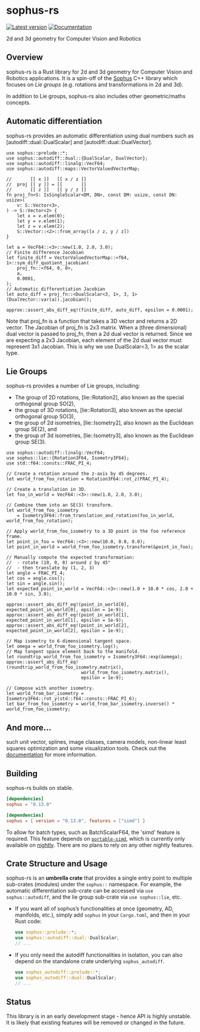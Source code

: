 # sophus-rs

[![Latest version](https://img.shields.io/crates/v/sophus.svg)](https://crates.io/crates/sophus)
[![Documentation](https://docs.rs/strasdat/badge.svg)](https://docs.rs/sophus)

2d and 3d geometry for Computer Vision and Robotics

## Overview

sophus-rs is a Rust library for 2d and 3d geometry for Computer Vision and Robotics applications.
It is a spin-off of the [Sophus](https://github.com/strasdat/Sophus) C++ library which
focuses on *Lie groups* (e.g. rotations and transformations in 2d and 3d).

In addition to Lie groups, sophus-rs also includes other geometric/maths concepts.

## Automatic differentiation

sophus-rs provides an automatic differentiation using dual numbers such as
[autodiff::dual::DualScalar] and [autodiff::dual::DualVector].

```
use sophus::prelude::*;
use sophus::autodiff::dual::{DualScalar, DualVector};
use sophus::autodiff::linalg::VecF64;
use sophus::autodiff::maps::VectorValuedVectorMap;

//       [[ x ]]   [[ x / z ]]
//  proj [[ y ]] = [[       ]]
//       [[ z ]]   [[ y / z ]]
fn proj_fn<S: IsSingleScalar<DM, DN>, const DM: usize, const DN: usize>(
    v: S::Vector<3>,
) -> S::Vector<2> {
    let x = v.elem(0);
    let y = v.elem(1);
    let z = v.elem(2);
    S::Vector::<2>::from_array([x / z, y / z])
}

let a = VecF64::<3>::new(1.0, 2.0, 3.0);
// Finite difference Jacobian
let finite_diff = VectorValuedVectorMap::<f64, 1>::sym_diff_quotient_jacobian(
    proj_fn::<f64, 0, 0>,
    a,
    0.0001,
);
// Automatic differentiation Jacobian
let auto_diff = proj_fn::<DualScalar<3, 1>, 3, 1>(DualVector::var(a)).jacobian();

approx::assert_abs_diff_eq!(finite_diff, auto_diff, epsilon = 0.0001);
```

Note that proj_fn is a function that takes a 3D vector and returns a 2D vector. The Jacobian of
proj_fn is 2x3 matrix. When a (three dimensional) dual vector is passed to proj_fn, then
a 2d dual vector is returned. Since we are expecting a 2x3 Jacobian, each element of the 2d dual
vector must represent 3x1 Jacobian. This is why we use DualScalar<3, 1> as the scalar type.

## Lie Groups

sophus-rs provides a number of Lie groups, including:

 * The group of 2D rotations, [lie::Rotation2], also known as the special orthogonal group SO(2),
 * the group of 3D rotations, [lie::Rotation3], also known as the special orthogonal group SO(3),
 * the group of 2d isometries, [lie::Isometry2], also known as the Euclidean group SE(2), and
 * the group of 3d isometries, [lie::Isometry3], also known as the Euclidean group SE(3).


```
use sophus::autodiff::linalg::VecF64;
use sophus::lie::{Rotation3F64, Isometry3F64};
use std::f64::consts::FRAC_PI_4;

// Create a rotation around the z-axis by 45 degrees.
let world_from_foo_rotation = Rotation3F64::rot_z(FRAC_PI_4);

// Create a translation in 3D.
let foo_in_world = VecF64::<3>::new(1.0, 2.0, 3.0);

// Combine them into an SE(3) transform.
let world_from_foo_isometry
    = Isometry3F64::from_translation_and_rotation(foo_in_world, world_from_foo_rotation);

// Apply world_from_foo_isometry to a 3D point in the foo reference frame.
let point_in_foo = VecF64::<3>::new(10.0, 0.0, 0.0);
let point_in_world = world_from_foo_isometry.transform(&point_in_foo);

// Manually compute the expected transformation:
//  - rotate (10, 0, 0) around z by 45°
//  - then translate by (1, 2, 3)
let angle = FRAC_PI_4;
let cos = angle.cos();
let sin = angle.sin();
let expected_point_in_world = VecF64::<3>::new(1.0 + 10.0 * cos, 2.0 + 10.0 * sin, 3.0);

approx::assert_abs_diff_eq!(point_in_world[0], expected_point_in_world[0], epsilon = 1e-9);
approx::assert_abs_diff_eq!(point_in_world[1], expected_point_in_world[1], epsilon = 1e-9);
approx::assert_abs_diff_eq!(point_in_world[2], expected_point_in_world[2], epsilon = 1e-9);

// Map isometry to 6-dimensional tangent space.
let omega = world_from_foo_isometry.log();
// Map tangent space element back to the manifold.
let roundtrip_world_from_foo_isometry = Isometry3F64::exp(&omega);
approx::assert_abs_diff_eq!(roundtrip_world_from_foo_isometry.matrix(),
                            world_from_foo_isometry.matrix(),
                            epsilon = 1e-9);

// Compose with another isometry.
let world_from_bar_isometry = Isometry3F64::rot_y(std::f64::consts::FRAC_PI_6);
let bar_from_foo_isometry = world_from_bar_isometry.inverse() * world_from_foo_isometry;
```

## And more...

such unit vector, splines, image classes, camera models, non-linear least squares optimization and
some visualization tools. Check out the [documentation](https://docs.rs/sophus) for more information.


## Building

sophus-rs builds on stable.

```toml
[dependencies]
sophus = "0.13.0"
```

```toml
[dependencies]
sophus = { version = "0.13.0", features = ["simd"] }
```

To allow for batch types, such as BatchScalarF64, the 'simd' feature is required. This feature
depends on [`portable-simd`](https://doc.rust-lang.org/std/simd/index.html), which is currently
only available on [nightly](https://doc.rust-lang.org/book/appendix-07-nightly-rust.html). There
are no plans to rely on any other nightly features.

## Crate Structure and Usage

sophus-rs is an **umbrella crate** that provides a single entry point to multiple
sub-crates (modules) under the `sophus::` namespace. For example, the automatic differentiation
sub-crate can be accessed via `use sophus::autodiff`, and the lie group sub-crate via
`use sophus::lie`, etc.

- If you want all of sophus’s functionalities at once (geometry, AD, manifolds, etc.),
  simply add `sophus` in your `Cargo.toml`, and then in your Rust code:

  ```rust
  use sophus::prelude::*;
  use sophus::autodiff::dual::DualScalar;
  // ...
  ```

- If you only need the autodiff functionalities in isolation, you can also depend on the
  standalone crate underlying `sophus_autodiff`.

   ```rust
  use sophus_autodiff::prelude::*;
  use sophus_autodiff::dual::DualScalar;
  // ...
  ```

## Status

This library is in an early development stage - hence API is highly unstable. It is likely that
existing features will be removed or changed in the future.
